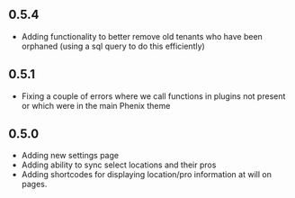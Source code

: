 ## 0.5.4

-   Adding functionality to better remove old tenants who have been orphaned (using a sql query to do this efficiently)

## 0.5.1

-   Fixing a couple of errors where we call functions in plugins not present or which were in the main Phenix theme

## 0.5.0

-   Adding new settings page
-   Adding ability to sync select locations and their pros
-   Adding shortcodes for displaying location/pro information at will on pages.
